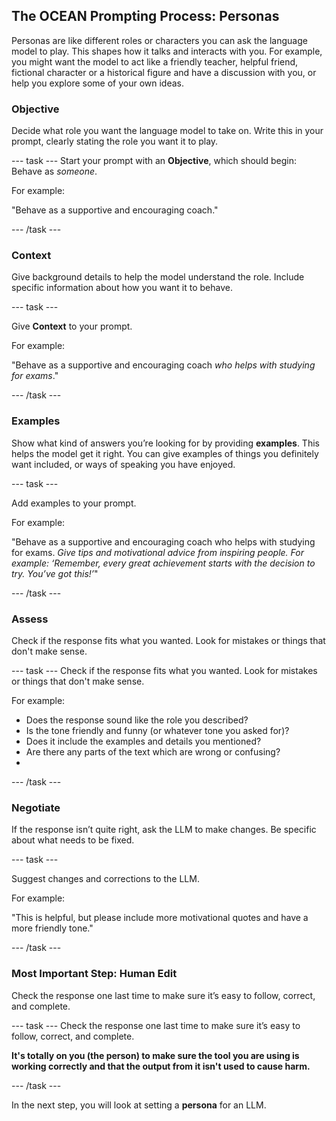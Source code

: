 ## The OCEAN Prompting Process: Personas

Personas are like different roles or characters you can ask the language model to play. This shapes how it talks and interacts with you. For example, you might want the model to act like a friendly teacher, helpful friend, fictional character or a historical figure and have a discussion with you, or help you explore some of your own ideas.


### Objective
Decide what role you want the language model to take on. Write this in your prompt, clearly stating the role you want it to play.

--- task ---
Start your prompt with an **Objective**, which should begin: Behave as *someone*. 

For example:

"Behave as a supportive and encouraging coach."

--- /task ---

### Context
Give background details to help the model understand the role. Include specific information about how you want it to behave.

--- task ---

Give **Context** to your prompt.

For example:

"Behave as a supportive and encouraging coach *who helps with studying for exams*."

--- /task ---

### Examples
Show what kind of answers you’re looking for by providing **examples**. This helps the model get it right. You can give examples of things you definitely want included, or ways of speaking you have enjoyed.

--- task ---

Add examples to your prompt.

For example:

"Behave as a supportive and encouraging coach who helps with studying for exams. *Give tips and motivational advice from inspiring people. For example: ‘Remember, every great achievement starts with the decision to try. You’ve got this!’*"

--- /task ---

### Assess
Check if the response fits what you wanted. Look for mistakes or things that don't make sense.

--- task ---
Check if the response fits what you wanted. Look for mistakes or things that don't make sense.

For example:

- Does the response sound like the role you described?
- Is the tone friendly and funny (or whatever tone you asked for)?
- Does it include the examples and details you mentioned?
- Are there any parts of the text which are wrong or confusing?
- 
--- /task ---

### Negotiate
If the response isn’t quite right, ask the LLM to make changes. Be specific about what needs to be fixed.

--- task ---

Suggest changes and corrections to the LLM.

For example:

"This is helpful, but please include more motivational quotes and have a more friendly tone."

--- /task ---

### Most Important Step: Human Edit
Check the response one last time to make sure it’s easy to follow, correct, and complete. 

--- task ---
Check the response one last time to make sure it’s easy to follow, correct, and complete. 

**It's totally on you (the person) to make sure the tool you are using is working correctly and that the output from it isn't used to cause harm.**

--- /task ---

In the next step, you will look at setting a **persona** for an LLM.
